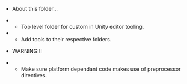* About this folder...
*   - Top level folder for custom in Unity editor tooling.
*   - Add tools to their respective folders.

* WARNING!!!
*   - Make sure platform dependant code makes use of preprocessor directives.